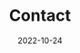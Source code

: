 ---
title: Contact
date: 2022-10-24

type: landing

sections:
  - block: contact
    content:
      title: Contact
      text: |-
        <br> <span style="font-size:95%">관련 프로젝트에 관심 있으시면 아래의 메일 주소로 연락부탁드립니다.</span> <br>
      email: mytime@jbnu.ac.kr
      phone: +82-10-4106-2512
      address:
        street: 전북대학교 공과대학 7호관
        city: 전주시
        region: 전라북도
        postcode: '54896'
        country: 대한민국
        country_code: KO
      coordinates:
        latitude: '35.84601324617979'
        longitude: '127.13444961966684'
      directions: 
      autolink: true
    
---